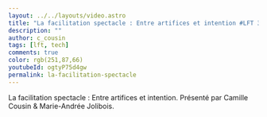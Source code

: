 ```yaml
---
layout: ../../layouts/video.astro
title: "La facilitation spectacle : Entre artifices et intention #LFT 30/09/22"
description: ""
author: c_cousin
tags: [lft, tech]
comments: true
color: rgb(251,87,66)
youtubeId: ogtyP75d4gw
permalink: la-facilitation-spectacle
---
```


La facilitation spectacle : Entre artifices et intention.
Présenté par Camille Cousin & Marie-Andrée Jolibois.
